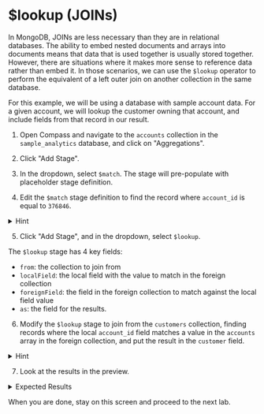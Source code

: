 # $lookup (JOINs)

In MongoDB, JOINs are less necessary than they are in relational databases. The ability to embed nested documents and arrays into documents means that data that is used together is usually stored together. However, there are situations where it makes more sense to reference data rather than embed it. In those scenarios, we can use the `$lookup` operator to perform the equivalent of a left outer join on another collection in the same database.

For this example, we will be using a database with sample account data. For a given account, we will lookup the customer owning that account, and include fields from that record in our result.

1. Open Compass and navigate to the `accounts` collection in the `sample_analytics` database, and click on "Aggregations".

2. Click "Add Stage".

3. In the dropdown, select `$match`. The stage will pre-populate with placeholder stage definition.

4. Edit the `$match` stage definition to find the record where `account_id` is equal to `376846`.

  <details>
  <summary>Hint</summary>

  ```js
  {
    account_id: 376846
  }
  ```
  </details>

5. Click "Add Stage", and in the dropdown, select `$lookup`.

  The `$lookup` stage has 4 key fields:
   * `from`: the collection to join from
   * `localField`: the local field with the value to match in the foreign collection
   * `foreignField`: the field in the foreign collection to match against the local field value
   * `as`: the field for the results.

6. Modify the `$lookup` stage to join from the `customers` collection, finding records where the local `account_id` field matches a value in the `accounts` array in the foreign collection, and put the result in the `customer` field.
  <details>
  <summary>Hint</summary>

  ```js
  {
    from: "customers",
    localField: "account_id",
    foreignField: "accounts",
    as: "customer"
  }
  ```
  </details>

7. Look at the results in the preview.
  <details>
  <summary>Expected Results</summary>

  The output document now has an additional `customer` field, which is an array with one element containing the customer record from the `customers` table.

  ```js
  {
    "_id": {...},
    "account_id": 376846,
    "limit": 10000,
    "products": [...],
    "customer": [
      {
        "_id": {...},
        "username": "millerrenee",
        "name": "Joshua Parker",
        "address": "932 Jeremy Springs Suite 144\nJohnmouth, NM 02561",
        "birthdate": {...},
        "email": "nicoleanderson@hotmail.com",
        "accounts": [...],
        "tier_and_details": {}
      }
    ]
  }
  ```

  > [!NOTE]
  > The customer field is an array; accounts to customers is a many-to-one relationship, but a `$lookup` can be on a one-to-many or many-to-many relationship, and more than one document may be returned from the foreign collection.

  </details>

When you are done, stay on this screen and proceed to the next lab.
